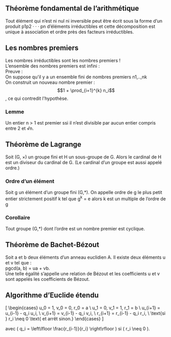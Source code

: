 ## Théorème fondamental de l’arithmétique
Tout élément qui n’est ni nul ni inversible peut être écrit sous la forme
d’un produit p1p2 · · · pn d’éléments irréductibles et cette décomposition
est unique à association et ordre près des facteurs irréductibles.

## Les nombres premiers 
Les nombres irréductibles sont les nombres premiers !
\
L’ensemble des nombres premiers est infini :
\
Preuve :
\
On suppose qu'il y a un ensemble fini de nombres premiers n1,..,nk
\
On construit un nouveau nombre premier :  $$1 + \prod_{i=1}^{k} n_i$$, ce qui contredit l'hypothèse.

### Lemme
Un entier n > 1 est premier ssi il n’est divisible par aucun entier
compris entre 2 et √n.

## Théorème de Lagrange

Soit (G, ×) un groupe fini et H un sous-groupe de G. Alors le cardinal
de H est un diviseur du cardinal de G. (Le cardinal d’un groupe est
aussi appelé ordre.)

### Ordre d’un élément
Soit g un élément d’un groupe fini (G,*). On appelle ordre de g le plus petit entier strictement
positif k tel que 
g<sup>k</sup> = e alors k est un multiple de l’ordre de g

### Corollaire
Tout groupe (G,*) dont l’ordre est un nombre premier est cyclique.

## Théorème de Bachet-Bézout
Soit a et b deux éléments d’un anneau euclidien A. Il existe deux
éléments u et v tel que : 
\
pgcd(a, b) = ua + vb.
\
Une telle égalité s’appelle une relation de Bézout et les coefficients u
et v sont appelés les coefficients de Bézout.

## Algorithme d’Euclide étendu
\[
\begin{cases}
u_0 = 1, v_0 = 0, r_0 = a \\
u_1 = 0, v_1 = 1, r_1 = b \\
u_{i+1} = u_{i-1} - q_i u_i, \\
v_{i+1} = v_{i-1} - q_i v_i, \\
r_{i+1} = r_{i-1} - q_i r_i, \\
\text{si } r_i \neq 0 \text{ et arrêt sinon.}
\end{cases}
\]

avec \( q_i = \left\lfloor \frac{r_{i-1}}{r_i} \right\rfloor \) si \( r_i \neq 0 \).
